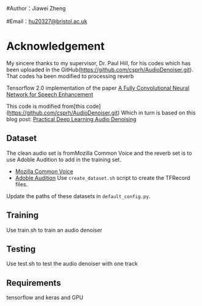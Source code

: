 #Author：Jiawei Zheng

#Email：hu20327@bristol.ac.uk

# Acknowledgement

My sincere thanks to my supervisor, Dr. Paul Hill, for his codes which has been uploaded in the GitHub(https://github.com/csprh/AudioDenoiser.git).
That codes ha been modified to processing reverb

Tensorflow 2.0 implementation of the paper [A Fully Convolutional Neural Network for Speech Enhancement](https://pdfs.semanticscholar.org/9ed8/e2f6c338f4e0d1ab0d8e6ab8b836ea66ae95.pdf)

This code is modified from[this code] (https://github.com/csprh/AudioDenoiser.git)
Which in turn is based on this blog post: [Practical Deep Learning Audio Denoising](https://medium.com/better-programming/practical-deep-learning-audio-denoising-79c1c1aea299)

## Dataset

The clean audio set is fromMozilla Common Voice and the reverb set is to use Adoble Audition to add in the training set.

- [Mozilla Common Voice](https://voice.mozilla.org/)
- [Adoble Audition](https://www.adobe.com/cn/products/audition.html)
Use ```create_dataset.sh``` script to create the TFRecord files. 

Update the paths of these datasets in ```default_config.py```.

## Training

Use train.sh to train an audio denoiser

## Testing

Use test.sh to test the audio denoiser with one track

## Requirements

tensorflow and keras and GPU

